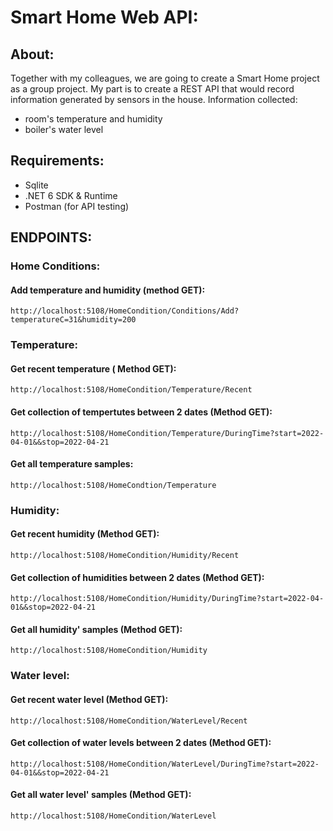 # Smart Home Web API:

## About:
Together with my colleagues, we are going to create a Smart Home project as a group project. My part is to create a REST API that would record information generated by sensors in the house.
Information collected:
- room's temperature and humidity
- boiler's water level

## Requirements:
- Sqlite
- .NET 6 SDK & Runtime
- Postman (for API testing) 

## ENDPOINTS:
### Home Conditions:
#### Add temperature and humidity (method GET):
`http://localhost:5108/HomeCondition/Conditions/Add?temperatureC=31&humidity=200`
### Temperature:
#### Get recent temperature ( Method GET):
`http://localhost:5108/HomeCondition/Temperature/Recent`
#### Get collection of tempertutes between 2 dates (Method GET):
`http://localhost:5108/HomeCondition/Temperature/DuringTime?start=2022-04-01&&stop=2022-04-21`
#### Get all temperature samples:
`http://localhost:5108/HomeCondtion/Temperature`

### Humidity:
#### Get recent humidity (Method GET):
`http://localhost:5108/HomeCondition/Humidity/Recent`
#### Get collection of humidities between 2 dates (Method GET):
`http://localhost:5108/HomeCondition/Humidity/DuringTime?start=2022-04-01&&stop=2022-04-21`
#### Get all humidity' samples (Method GET):
`http://localhost:5108/HomeCondition/Humidity`

### Water level:
#### Get recent water level (Method GET):
`http://localhost:5108/HomeCondition/WaterLevel/Recent`
#### Get collection of water levels between 2 dates (Method GET):
`http://localhost:5108/HomeCondition/WaterLevel/DuringTime?start=2022-04-01&&stop=2022-04-21`
#### Get all water level' samples (Method GET):
`http://localhost:5108/HomeCondition/WaterLevel`
